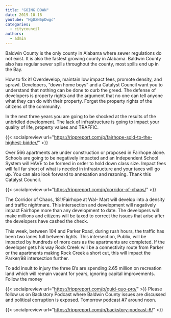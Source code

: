 ```yaml
---
title: "GOING DOWN"
date: 2019-10-18
youtube: "HgDzN6pDwgc"
categories: 
  - citycouncil
authors: 
  - admin
---
```


Baldwin County is the only county in Alabama where sewer regulations do not exist. It is also the fastest growing county in Alabama. Baldwin County also has regular sewer spills throughout the county, most spills end up in the Bay.

How to fix it! Overdevelop, maintain low impact fees, promote density, and sprawl. Developers, “down home boys” and a Catalyst Council want you to understand that nothing can be done to curb the greed. The defense of developers is property rights and the argument that no one can tell anyone what they can do with their property. Forget the property rights of the citizens of the community.

In the next three years you are going to be shocked at the results of the unbridled development. The lack of infrastructure is going to impact your quality of life, property values and TRAFFIC.

{{< socialpreview url="https://rippreport.com/p/fairhope-sold-to-the-highest-bidder/" >}}

Over 566 apartments are under construction or proposed in Fairhope alone. Schools are going to be negatively impacted and an Independent School System will HAVE to be formed in order to hold down class size. Impact fees will fall far short of what is needed in infrastructure and your taxes will go up. You can also look forward to annexation and rezoning. Thank this Catalyst Council.

{{< socialpreview url="https://rippreport.com/p/corridor-of-chaos/" >}}

The Corridor of Chaos, 181/Fairhope at Wal- Mart will develop into a density and traffic nightmare. This intersection and development will negatively impact Fairhope more than any development to date. The developers will make millions and citizens will be taxed to correct the issues that arise after the developers have cashed the check.

This week, between 104 and Parker Road, during rush hours, the traffic has been two lanes full between lights. This intersection, Publix, will be impacted by hundreds of more cars as the apartments are completed. If the developer gets his way Rock Creek will be a connectivity route from Parker or the apartments making Rock Creek a short cut, this will impact the Parker/98 intersection further.

To add insult to injury the three B’s are spending 2.65 million on recreation land which will remain vacant for years, ignoring capital improvements. Follow the money

{{< socialpreview url="https://rippreport.com/p/quid-quo-pro/" >}}
Please follow us on Backstory Podcast where Baldwin County issues are discussed and political corruption is exposed. Tomorrow podcast #7 around noon.

{{< socialpreview url="https://rippreport.com/p/backstory-podcast-6/" >}}
